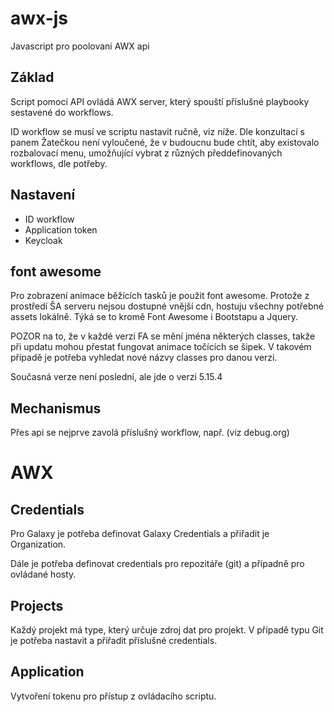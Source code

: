 # awx-js
Javascript pro poolovani AWX api

## Základ

Script pomocí API ovládá AWX server, který spouští příslušné playbooky sestavené
do workflows. 

ID workflow se musí ve scriptu nastavit ručně, viz níže. Dle konzultací s panem
Žatečkou není vyloučené, že v budoucnu bude chtít, aby existovalo rozbalovací
menu, umožňující vybrat z různých předdefinovaných workflows, dle potřeby.

## Nastavení

- ID workflow
- Application token 
- Keycloak

## font awesome
Pro zobrazení animace běžících tasků je použit font awesome. Protože z prostředí
ŠA serveru nejsou dostupné vnější cdn, hostuju všechny potřebné assets lokálně.
Týká se to kromě Font Awesome i Bootstapu a Jquery. 

POZOR na to, že v každé verzi FA se mění jména některých classes, takže při
updatu mohou přestat fungovat animace točících se šipek. V takovém případě je
potřeba vyhledat nové názvy classes pro danou verzi. 

Současná verze není poslední, ale jde o verzi 5.15.4

## Mechanismus

Přes api se nejprve zavolá příslušný workflow, např. (viz debug.org)




# AWX

## Credentials
Pro Galaxy je potřeba definovat Galaxy Credentials a přiřadit je Organization. 

Dále je potřeba definovat credentials pro repozitáře (git) a případně pro
ovládané hosty. 
  
## Projects
  Každý projekt má type, který určuje zdroj dat pro projekt. V případě typu Git
  je potřeba nastavit a přiřadit příslušné credentials. 

## Application
  Vytvoření tokenu pro přístup z ovládacího scriptu. 


